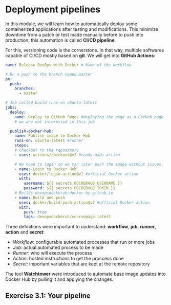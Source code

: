 # Deployment pipelines

In this module, we will learn how to automatically deploy some containerized applications after testing and modifications. This minimize downtime from a patch or test made manually before to push into production, this automation is called **CI/CD pipeline**.

For this, versioning code is the cornerstone. In that way, multiple softwares capable of CI/CD mostly based on **git**. We will get into **GitHub Actions**:

~~~yml
name: Release DevOps with Docker # Name of the workflow

# On a push to the branch named master
on:
  push:
    branches:
      - master

# Job called build runs-on ubuntu-latest
jobs:
  deploy:
    name: Deploy to GitHub Pages #deploying the page as a GitHub page
    # we are not interested in this job

  publish-docker-hub:
    name: Publish image to Docker Hub
    runs-on: ubuntu-latest #runner
    steps:
    # Checkout to the repository
    - uses: actions/checkout@v2 #ready-made action

    # We need to login so we can later push the image without issues.
    - name: Login to Docker Hub
      uses: docker/login-action@v1 #official Docker action
      with:
        username: ${{ secrets.DOCKERHUB_USERNAME }}
        password: ${{ secrets.DOCKERHUB_TOKEN }}
    # Builds devopsdockeruh/docker-hy.github.io
    - name: Build and push
      uses: docker/build-push-action@v2 #official Docker action
      with:
        push: true
        tags: devopsdockeruh/coursepage:latest
~~~

Three definitions were important to understand: **workflow**, **job**, **runner**, **action** and **secret**:
- *Workflow*: configurable automated processes that run or more jobs
- *Job*: actual automated process to be made
- *Runner*: who will execute the process
- *Action*: hosted instructions to get the proccess done
- *Secret*: important variables that are kept at the remote repository

The tool **Watchtower** were introduced to automate base image updates into Docker Hub by pulling it and applying the changes.

## Exercise 3.1: Your pipeline


